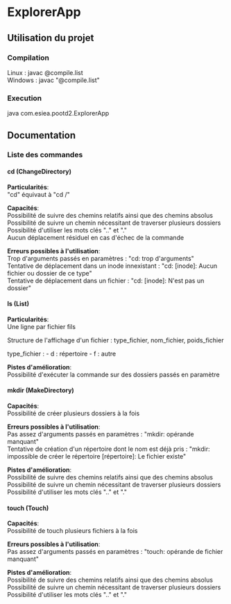 # ExplorerApp

## Utilisation du projet
### Compilation
Linux : javac @compile.list<br/>
Windows : javac "@compile.list"

### Execution
java com.esiea.pootd2.ExplorerApp

## Documentation

### Liste des commandes

#### cd (ChangeDirectory)
__Particularités__:<br/>
"cd" équivaut à "cd /"

__Capacités__:<br/>
Possibilité de suivre des chemins relatifs ainsi que des chemins absolus<br/>
Possibilité de suivre un chemin nécessitant de traverser plusieurs dossiers<br/>
Possibilité d'utiliser les mots clés ".." et "."<br/>
Aucun déplacement résiduel en cas d'échec de la commande

__Erreurs possibles à l'utilisation__:<br/>
Trop d'arguments passés en paramètres : "cd: trop d'arguments"<br/>
Tentative de déplacement dans un inode innexistant : "cd: [inode]: Aucun fichier ou dossier de ce type"<br/>
Tentative de déplacement dans un fichier : "cd: [inode]: N'est pas un dossier"

#### ls (List)
__Particularités__:<br/>
Une ligne par fichier fils

Structure de l'affichage d'un fichier : type_fichier, nom_fichier, poids_fichier

type_fichier :
    - d : répertoire
    - f : autre

__Pistes d'amélioration__:<br/>
Possibilité d'exécuter la commande sur des dossiers passés en paramètre

#### mkdir (MakeDirectory)
__Capacités__:<br/>
Possibilité de créer plusieurs dossiers à la fois

__Erreurs possibles à l'utilisation__:<br/>
Pas assez d'arguments passés en paramètres : "mkdir: opérande manquant"<br/>
Tentative de création d'un répertoire dont le nom est déjà pris : "mkdir: impossible de créer le répertoire [répertoire]: Le fichier existe"

__Pistes d'amélioration__:<br/>
Possibilité de suivre des chemins relatifs ainsi que des chemins absolus<br/>
Possibilité de suivre un chemin nécessitant de traverser plusieurs dossiers<br/>
Possibilité d'utiliser les mots clés ".." et "."

#### touch (Touch)
__Capacités__:<br/>
Possibilité de touch plusieurs fichiers à la fois

__Erreurs possibles à l'utilisation__:<br/>
Pas assez d'arguments passés en paramètres : "touch: opérande de fichier manquant"

__Pistes d'amélioration__:<br/>
Possibilité de suivre des chemins relatifs ainsi que des chemins absolus<br/>
Possibilité de suivre un chemin nécessitant de traverser plusieurs dossiers<br/>
Possibilité d'utiliser les mots clés ".." et "."
